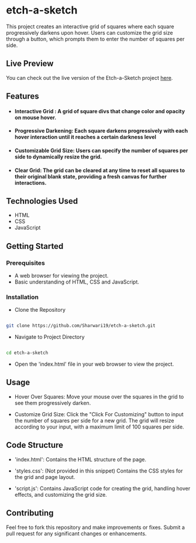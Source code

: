 # etch-a-sketch

This project creates an interactive grid of squares where each square progressively darkens upon hover. Users can customize the grid size through a button, which prompts them to enter the number of squares per side. 

## Live Preview

You can check out the live version of the Etch-a-Sketch project [here](https://your-live-preview-link.com).

## Features

* #### Interactive Grid : A grid of square divs that change color and opacity on mouse hover.

* #### Progressive Darkening: Each square darkens progressively with each hover interaction until it reaches a certain darkness level

* #### Customizable Grid Size: Users can specify the number of squares per side to dynamically resize the grid.

* #### Clear Grid: The grid can be cleared at any time to reset all squares to their original blank state, providing a fresh canvas for further interactions.

## Technologies Used

* HTML
* CSS
* JavaScript

## Getting Started

### Prerequisites
* A web browser for viewing the project.
* Basic understanding of HTML, CSS and JavaScript.

### Installation

* Clone the Repository

```bash

git clone https://github.com/Sharwari19/etch-a-sketch.git

```

* Navigate to Project Directory

```bash

cd etch-a-sketch

```

* Open the 'index.html' file in your web browser to view the project.

## Usage

* Hover Over Squares: Move your mouse over the squares in the grid to see them progressively darken.

* Customize Grid Size: Click the "Click For Customizing" button to input the number of squares per side for a new grid. The grid will resize according to your input, with a maximum limit of 100 squares per side.

## Code Structure

* 'index.html': Contains the HTML structure of the page.

* 'styles.css': (Not provided in this snippet) Contains the CSS styles for the grid and page layout.

* 'script.js': Contains JavaScript code for creating the grid, handling hover effects, and customizing the grid size.

## Contributing

Feel free to fork this repository and make improvements or fixes. Submit a pull request for any significant changes or enhancements.
